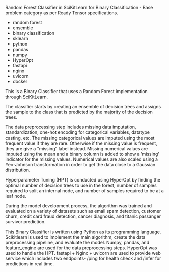 Random Forest Classifier in SciKitLearn for Binary Classification - Base problem category as per Ready Tensor specifications.

- random forest
- ensemble
- binary classification
- sklearn
- python
- pandas
- numpy
- HyperOpt
- fastapi
- nginx
- uvicorn
- docker

This is a Binary Classifier that uses a Random Forest implementation through SciKitLearn.

The classifier starts by creating an ensemble of decision trees and assigns the sample to the class that is predicted by the majority of the decision trees.

The data preprocessing step includes missing data imputation, standardization, one-hot encoding for categorical variables, datatype casting, etc. The missing categorical values are imputed using the most frequent value if they are rare. Otherwise if the missing value is frequent, they are give a "missing" label instead. Missing numerical values are imputed using the mean and a binary column is added to show a 'missing' indicator for the missing values. Numerical values are also scaled using a Yeo-Johnson transformation in order to get the data close to a Gaussian distribution.

Hyperparameter Tuning (HPT) is conducted using HyperOpt by finding the optimal number of decision trees to use in the forest, number of samples required to split an internal node, and number of samples required to be at a leaf node.

During the model development process, the algorithm was trained and evaluated on a variety of datasets such as email spam detection, customer churn, credit card fraud detection, cancer diagnosis, and titanic passanger survivor prediction.

This Binary Classifier is written using Python as its programming language. Scikitlearn is used to implement the main algorithm, create the data preprocessing pipeline, and evaluate the model. Numpy, pandas, and feature_engine are used for the data preprocessing steps. HyperOpt was used to handle the HPT. fastapi + Nginx + uvicorn are used to provide web service which includes two endpoints- /ping for health check and /infer for predictions in real time.
